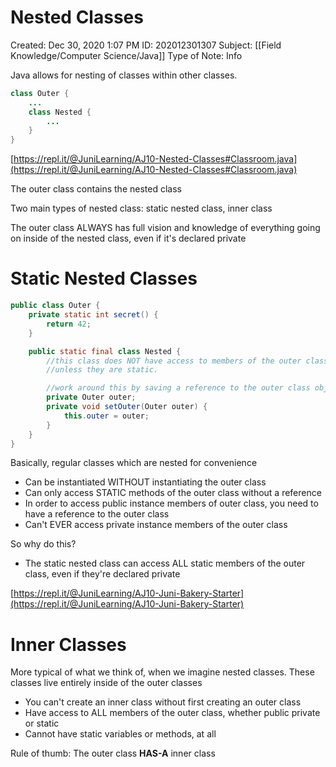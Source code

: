 # Nested Classes

Created: Dec 30, 2020 1:07 PM
ID: 202012301307
Subject: [[Field Knowledge/Computer Science/Java]]
Type of Note: Info

Java allows for nesting of classes within other classes.

```java
class Outer {
	...
	class Nested {
		...
	}
}
```

[https://repl.it/@JuniLearning/AJ10-Nested-Classes#Classroom.java](https://repl.it/@JuniLearning/AJ10-Nested-Classes#Classroom.java)

The outer class contains the nested class

Two main types of nested class: static nested class, inner class

The outer class ALWAYS has full vision and knowledge of everything going on inside of the nested class, even if it's declared private

# Static Nested Classes

```java
public class Outer {
	private static int secret() {
		return 42;
	}

	public static final class Nested {
		//this class does NOT have access to members of the outer class
		//unless they are static.

		//work around this by saving a reference to the outer class object:
		private Outer outer;
		private void setOuter(Outer outer) {
			this.outer = outer;
		}
	}
}
```

Basically, regular classes which are nested for convenience

- Can be instantiated WITHOUT instantiating the outer class
- Can only access STATIC methods of the outer class without a reference
- In order to access public instance members of outer class, you need to have a reference to the outer class
- Can't EVER access private instance members of the outer class

So why do this?

- The static nested class can access ALL static members of the outer class, even if they're declared private

[https://repl.it/@JuniLearning/AJ10-Juni-Bakery-Starter](https://repl.it/@JuniLearning/AJ10-Juni-Bakery-Starter)

# Inner Classes

More typical of what we think of, when we imagine nested classes. These classes live entirely inside of the outer classes

- You can't create an inner class without first creating an outer class
- Have access to ALL members of the outer class, whether public private or static
- Cannot have static variables or methods, at all

Rule of thumb: The outer class **HAS-A** inner class